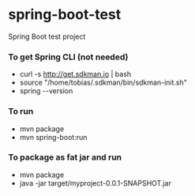 # spring-boot-test
Spring Boot test project


### To get Spring CLI (not needed)

- curl -s http://get.sdkman.io | bash 
- source "/home/tobias/.sdkman/bin/sdkman-init.sh"
- spring --version

### To run

- mvn package
- mvn spring-boot:run

### To package as fat jar and run

- mvn package
- java -jar target/myproject-0.0.1-SNAPSHOT.jar